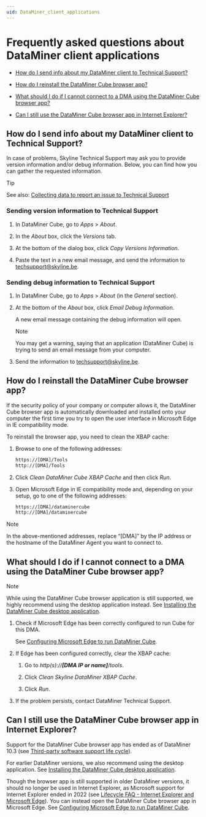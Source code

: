 ```yaml
---
uid: DataMiner_client_applications
---
```


# Frequently asked questions about DataMiner client applications

- [How do I send info about my DataMiner client to Technical Support?](#how-do-i-send-info-about-my-dataminer-client-to-technical-support)

- [How do I reinstall the DataMiner Cube browser app?](#how-do-i-reinstall-the-dataminer-cube-browser-app)

- [What should I do if I cannot connect to a DMA using the DataMiner Cube browser app?](#what-should-i-do-if-i-cannot-connect-to-a-dma-using-the-dataminer-cube-browser-app)

- [Can I still use the DataMiner Cube browser app in Internet Explorer?](#can-i-still-use-the-dataminer-cube-browser-app-in-internet-explorer)

## How do I send info about my DataMiner client to Technical Support?

In case of problems, Skyline Technical Support may ask you to provide version information and/or debug information. Below, you can find how you can gather the requested information.

> [!TIP]
> See also: [Collecting data to report an issue to Technical Support](xref:Collecting_data_to_report_an_issue_to_TechSupport)

### Sending version information to Technical Support

1. In DataMiner Cube, go to *Apps* > *About*.

1. In the *About* box, click the *Versions* tab.

1. At the bottom of the dialog box, click *Copy Versions Information*.

1. Paste the text in a new email message, and send the information to [techsupport@skyline.be](mailto:techsupport%40skyline.be).

### Sending debug information to Technical Support

1. In DataMiner Cube, go to *Apps* > *About* (in the *General* section).

1. At the bottom of the *About* box, click *Email Debug Information*.

   A new email message containing the debug information will open.

   > [!NOTE]
   > You may get a warning, saying that an application (DataMiner Cube) is trying to send an email message from your computer.

1. Send the information to [techsupport@skyline.be](mailto:techsupport%40skyline.be).

## How do I reinstall the DataMiner Cube browser app?

If the security policy of your company or computer allows it, the DataMiner Cube browser app is automatically downloaded and installed onto your computer the first time you try to open the user interface in Microsoft Edge in IE compatibility mode.

To reinstall the browser app, you need to clean the XBAP cache:

1. Browse to one of the following addresses:

   ```txt
   https://[DMA]/Tools
   http://[DMA]/Tools
   ```

1. Click *Clean DataMiner Cube XBAP Cache* and then click *Run*.

1. Open Microsoft Edge in IE compatibility mode and, depending on your setup, go to one of the following addresses:

   ```txt
   https://[DMA]/dataminercube
   http://[DMA]/dataminercube
   ```

> [!NOTE]
> In the above-mentioned addresses, replace “\[DMA\]” by the IP address or the hostname of the DataMiner Agent you want to connect to.

## What should I do if I cannot connect to a DMA using the DataMiner Cube browser app?

> [!NOTE]
> While using the DataMiner Cube browser application is still supported, we highly recommend using the desktop application instead. See [Installing the DataMiner Cube desktop application](xref:Installing_the_DataMiner_Cube_desktop_application).

1. Check if Microsoft Edge has been correctly configured to run Cube for this DMA.

   See [Configuring Microsoft Edge to run DataMiner Cube](xref:Configuring_Microsoft_edge_to_run_Cube).

1. If Edge has been configured correctly, clear the XBAP cache:

   1. Go to *http(s)://**\[DMA IP or name\]**/tools*.

   1. Click *Clean Skyline DataMiner XBAP Cache*.

   1. Click *Run*.

1. If the problem persists, contact DataMiner Technical Support.

## Can I still use the DataMiner Cube browser app in Internet Explorer?

Support for the DataMiner Cube browser app has ended as of DataMiner 10.3 (see [Third-party software support life cycle](xref:Software_support_life_cycles#third-party-software-support-life-cycle)).

For earlier DataMiner versions, we also recommend using the desktop application. See [Installing the DataMiner Cube desktop application](xref:Installing_the_DataMiner_Cube_desktop_application).

Though the browser app is still supported in older DataMiner versions, it should no longer be used in Internet Explorer, as Microsoft support for Internet Explorer ended in 2022 (see [Lifecycle FAQ - Internet Explorer and Microsoft Edge](https://docs.microsoft.com/en-us/lifecycle/faq/internet-explorer-microsoft-edge)). You can instead open the DataMiner Cube browser app in Microsoft Edge. See [Configuring Microsoft Edge to run DataMiner Cube](xref:Configuring_Microsoft_edge_to_run_Cube).
